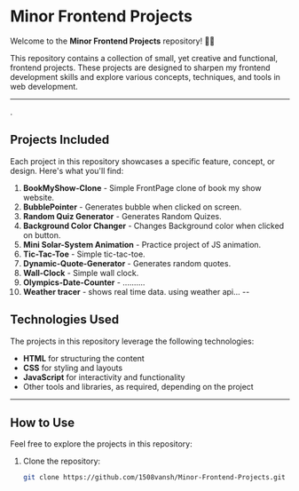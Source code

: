 # Minor Frontend Projects

Welcome to the **Minor Frontend Projects** repository! 🎨✨ 

This repository contains a collection of small, yet creative and functional, frontend projects. These projects are designed to sharpen my frontend development skills and explore various concepts, techniques, and tools in web development.

---
.
## Projects Included

Each project in this repository showcases a specific feature, concept, or design. Here's what you'll find:

1. **BookMyShow-Clone** - Simple FrontPage clone of book my show website.
2. **BubblePointer** - Generates bubble when clicked on screen.
3. **Random Quiz Generator** - Generates Random Quizes.
4. **Background Color Changer** - Changes Background color when clicked on button.
5. **Mini Solar-System Animation** - Practice project of JS animation.
6. **Tic-Tac-Toe** - Simple tic-tac-toe.
7. **Dynamic-Quote-Generator** - Generates random quotes.
8. **Wall-Clock** - Simple wall clock.
9. **Olympics-Date-Counter** - ..........
10. **Weather tracer** - shows real time data. using weather api...
--

## Technologies Used

The projects in this repository leverage the following technologies:

- **HTML** for structuring the content
- **CSS** for styling and layouts
- **JavaScript** for interactivity and functionality
- Other tools and libraries, as required, depending on the project

---

## How to Use

Feel free to explore the projects in this repository:

1. Clone the repository:
   ```bash
   git clone https://github.com/1508vansh/Minor-Frontend-Projects.git
